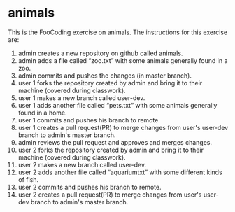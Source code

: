 # animals
This is the FooCoding exercise on animals. 
The instructions for this exercise are:
1) admin creates a new repository on github called animals.
2) admin adds a file called “zoo.txt” with some animals generally found in a zoo.
3) admin commits and pushes the changes (in master branch).
4) user 1 forks the repository created by admin and bring it to their machine (covered during classwork).
5) user 1 makes a new branch called user-dev.
6) user 1 adds another file called “pets.txt” with some animals generally found in a home.
7) user 1 commits and pushes his branch to remote.
8) user 1 creates a pull request(PR) to merge changes from user's user-dev branch to admin's master branch.
9) admin reviews the pull request and approves and merges changes.
10) user 2 forks the repository created by admin and bring it to their machine (covered during classwork).
11) user 2 makes a new branch called user-dev.
12) user 2 adds another file called “aquariumtxt” with some different kinds of fish.
13) user 2 commits and pushes his branch to remote.
14) user 2 creates a pull request(PR) to merge changes from user's user-dev branch to admin's master branch.